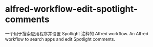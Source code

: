 # alfred-workflow-edit-spotlight-comments
一个用于搜索应用程序并设置 Spotlight 注释的 Alfred workflow. An Alfred workflow to search apps and edit Spotlight comments.
